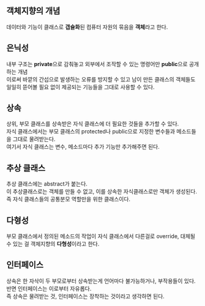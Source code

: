 ## 객체지향의 개념
데이터와 기능이 클래스로 **갭슐화**된 컴퓨터 자원의 묶음을 **객체**라고 한다.   

## 은닉성
내부 구조는 **private**으로 감춰놓고 외부에서 조작할 수 있는 명령어만 **public**으로 공개하는 개념   
이로써 바깥의 간섭으로 발생하는 오류를 방지할 수 있고 남이 만든 클래스의 객체들도 일일히 뜯어볼 필요 없이 제공되는 기능들을 그대로 사용할 수 있다.

## 상속
상위, 부모 클래스를 상속받은 자식 클래스에 더 필요한 것들을 추가할 수 있다.   
자식 클래스에서는 부모 클래스의 protected나 public으로 지정한 변수들과 메소드들을 그대로 물려받는다.   
여기서 자식 클래스는 변수, 메소드마다 추가 기능만 추가해주면 된다.   

## 추상 클래스
추상 클래스에는 abstract가 붙는다.   
이 추상클래스로는 객체를 만들 수 없고, 이를 상속한 자식클래스로만 객체가 생성된다.   
즉 자식 클래스들의 공통분모 역할만을 위한 클래스이다.   

## 다형성
부모 클래스에서 정의된 메소드의 작업이 자식 클래스에서 다른걸로 override, 대체될 수 있는 걸 객체지향의 **다형성**이라고 한다.   

## 인터페이스
상속은 한 자삭이 두 부모로부터 상속받는게 언어마다 불가능하거나, 부작용들이 있다.   
반면 인터페이스는 이로부터 자유롭다.   
즉 상속은 물려받는 것, 인터페이스는 장착하는 것이라고 생각하면 된다.   